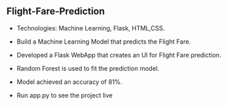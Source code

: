 ## Flight-Fare-Prediction

* Technologies: Machine Learning, Flask, HTML,CSS.   
* Build a Machine Learning Model that predicts the Flight Fare. 
* Developed a Flask WebApp that creates an UI for Flight Fare prediction.
* Random Forest is used to fit the prediction model. 
* Model achieved an accuracy of 81%.



* Run app.py to see the project live


